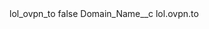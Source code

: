 <?xml version="1.0" encoding="UTF-8"?>
<CustomMetadata xmlns="http://soap.sforce.com/2006/04/metadata" xmlns:xsi="http://www.w3.org/2001/XMLSchema-instance" xmlns:xsd="http://www.w3.org/2001/XMLSchema">
    <label>lol_ovpn_to</label>
    <protected>false</protected>
    <values>
        <field>Domain_Name__c</field>
        <value xsi:type="xsd:string">lol.ovpn.to</value>
    </values>
</CustomMetadata>
